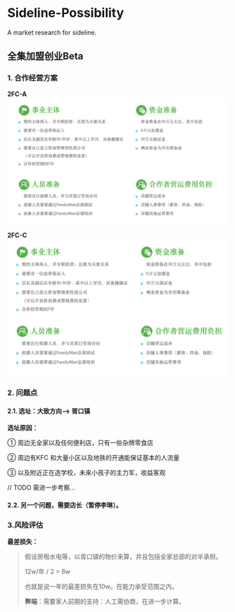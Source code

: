 # Sideline-Possibility
A market research for sideline.

## 全集加盟创业Beta
### 1. 合作经营方案
**2FC-A**
![2FC-A](./img.png)

**2FC-C**
![2FC-C](./img_1.png)

### 2. 问题点
#### 2.1. 选址：大致方向—> 胥口镇
**选址原因：**

① 周边无全家以及任何便利店，只有一些杂牌零食店

② 周边有KFC 和大量小区以及地铁的开通能保证基本的人流量

③ 以及附近正在造学校，未来小孩子的主力军，收益客观

// TODO 需进一步考察...

#### 2.2. 另一个问题，需要店长（暂停李琳）。

### 3.风险评估
**最差损失：**
> 假设房租水电等，以胥口镇的物价来算，并且包括全家总部的对半承担。
> 
> 12w/年 / 2 = 6w 
> 
> 也就是说一年的最差损失在10w。在能力承受范围之内。
> 
> **弊端**：需要家人前期的支持：人工需协商，在进一步计算。



